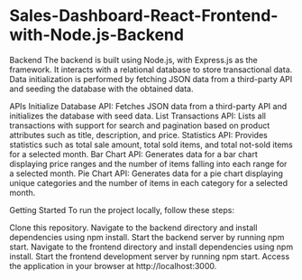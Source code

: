 # Sales-Dashboard-React-Frontend-with-Node.js-Backend
Backend
The backend is built using Node.js, with Express.js as the framework. It interacts with a relational database to store transactional data. Data initialization is performed by fetching JSON data from a third-party API and seeding the database with the obtained data.

APIs
Initialize Database API: Fetches JSON data from a third-party API and initializes the database with seed data.
List Transactions API: Lists all transactions with support for search and pagination based on product attributes such as title, description, and price.
Statistics API: Provides statistics such as total sale amount, total sold items, and total not-sold items for a selected month.
Bar Chart API: Generates data for a bar chart displaying price ranges and the number of items falling into each range for a selected month.
Pie Chart API: Generates data for a pie chart displaying unique categories and the number of items in each category for a selected month.

Getting Started
To run the project locally, follow these steps:

Clone this repository.
Navigate to the backend directory and install dependencies using npm install.
Start the backend server by running npm start.
Navigate to the frontend directory and install dependencies using npm install.
Start the frontend development server by running npm start.
Access the application in your browser at http://localhost:3000.
